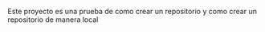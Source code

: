 Este proyecto es una prueba de como crear un repositorio y como crear un repositorio de manera local
